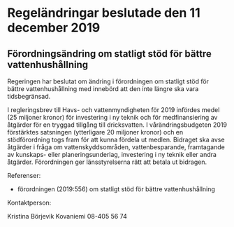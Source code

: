 # Regeländringar beslutade den 11 december 2019

## Förordningsändring om statligt stöd för bättre vattenhushållning

Regeringen har beslutat om ändring i förordningen om statligt stöd för bättre vattenhushållning med innebörd att den inte längre ska vara tidsbegränsad.

I regleringsbrev till Havs- och vattenmyndigheten för 2019 infördes medel (25 miljoner kronor) för investering i ny teknik och för medfinansiering av åtgärder för en tryggad tillgång till dricksvatten. I vårändringsbudgeten 2019 förstärktes satsningen (ytterligare 20 miljoner kronor) och en stödförordning togs fram för att kunna fördela ut medlen. Bidraget ska avse åtgärder i fråga om vattenskyddsområden, vattenbesparande, framtagande av kunskaps- eller planeringsunderlag, investering i ny teknik eller andra åtgärder. Förordningen ger länsstyrelserna rätt att betala ut bidragen.

Referenser:

* förordningen (2019:556) om statligt stöd för bättre vattenhushållning

Kontaktperson:

Kristina Börjevik Kovaniemi 08-405 56 74
